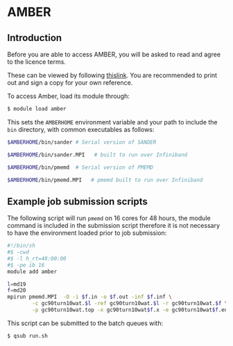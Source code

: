 # AMBER

## Introduction

Before you are able to access AMBER, you will be asked to read and agree to the licence terms.

These can be viewed by following [thislink](http://ambermd.org/amber14.license.html). You are recommended to print out and sign a copy for your own reference.

To access Amber, load its module through:

```bash
$ module load amber
```

This sets the `AMBERHOME` environment variable and your path to include the `bin` directory, with common executables as follows:

```bash
$AMBERHOME/bin/sander # Serial version of SANDER

$AMBERHOME/bin/sander.MPI   # built to run over Infiniband

$AMBERHOME/bin/pmemd  # Serial version of PMEMD

$AMBERHOME/bin/pmemd.MPI   # pmemd built to run over Infiniband
```

## Example job submission scripts

The following script will run `pmemd` on 16 cores for 48 hours, the module command is included in the submission script therefore it is not necessary to have the environment loaded prior to job submission:

```bash
#!/bin/sh
#$ -cwd
#$ -l h_rt=48:00:00
#$ -pe ib 16
module add amber

l=md19
f=md20
mpirun pmemd.MPI  -O -i $f.in -o $f.out -inf $f.inf \
        -c gc90turn10wat.$l -ref gc90turn10wat.$l -r gc90turn10wat.$f \
        -p gc90turn10wat.top -x gc90turn10wat$f.x -e gc90turn10wat$f.ene
```

This script can be submitted to the batch queues with:

```bash
$ qsub run.sh
```
